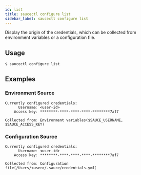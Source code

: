 ```yaml
---
id: list
title: saucectl configure list
sidebar_label: saucectl configure list
---
```


Display the origin of the credentials, which can be collected from environment variables or a configuration file.

## Usage

```bash
$ saucectl configure list
```

## Examples

### Environment Source

```
Currently configured credentials:
	  Username: <user-id>
	Access key: ********-****-****-****-********7af7

Collected from: Environment variables($SAUCE_USERNAME, $SAUCE_ACCESS_KEY)
```

### Configuration Source

```
Currently configured credentials:
	  Username: <user-id>
	Access key: ********-****-****-****-********7af7

Collected from: Configuration file(/Users/<user>/.sauce/credentials.yml)
```
